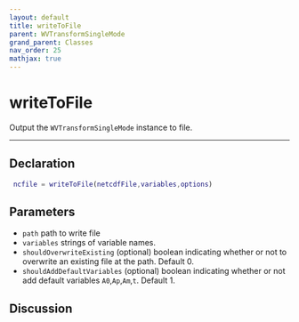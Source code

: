 ```yaml
---
layout: default
title: writeToFile
parent: WVTransformSingleMode
grand_parent: Classes
nav_order: 25
mathjax: true
---
```


#  writeToFile

Output the `WVTransformSingleMode` instance to file.


---

## Declaration
```matlab
 ncfile = writeToFile(netcdfFile,variables,options)
```
## Parameters
+ `path`  path to write file
+ `variables`  strings of variable names.
+ `shouldOverwriteExisting`  (optional) boolean indicating whether or not to overwrite an existing file at the path. Default 0.
+ `shouldAddDefaultVariables`  (optional) boolean indicating whether or not add default variables `A0`,`Ap`,`Am`,`t`. Default 1.

## Discussion

            
